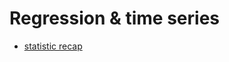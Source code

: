 # Regression & time series

- [statistic recap](https://mega.nz/folder/U4J0gaLR#dF1AQSu8Z8vBSq4vnmXcjw)
